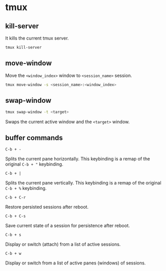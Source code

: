 # tmux

## kill-server

It kills the current tmux server.

```bash
tmux kill-server
```

## move-window

Move the `<window_index>` window to `<session_name>` session.

```bash
tmux move-window -s <session_name>:<window_index>
```

## swap-window

```bash
tmux swap-window -t <target>
```
Swaps the current active window and the `<target>` window.

## buffer commands

```
C-b + -
```

Splits the current pane horizontally. This keybinding is a remap of the
original `C-b + "` keybinding.

```
C-b + |
```

Splits the current pane vertically. This keybinding is a remap of the original
`C-b + %` keybinding.

```
C-b + C-r
```
Restore persisted sessions after reboot.


```
C-b + C-s
```
Save current state of a session for persistence after reboot.

```
C-b + s
```
Display or switch (attach) from a list of active sessions.

```
C-b + w
```
Display or switch from a list of active panes (windows) of sessions.
